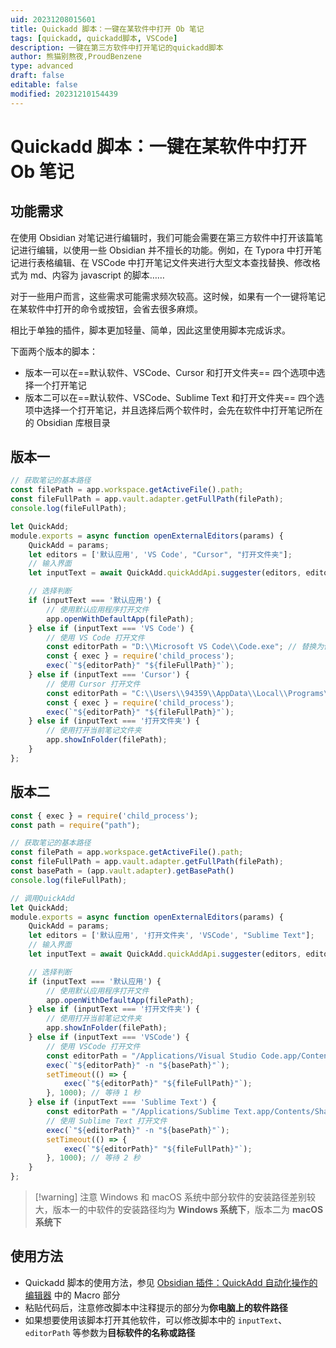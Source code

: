 ```yaml
---
uid: 20231208015601
title: Quickadd 脚本：一键在某软件中打开 Ob 笔记
tags: [quickadd, quickadd脚本, VSCode]
description: 一键在第三方软件中打开笔记的quickadd脚本
author: 熊猫别熬夜,ProudBenzene
type: advanced
draft: false
editable: false
modified: 20231210154439
---
```


# Quickadd 脚本：一键在某软件中打开 Ob 笔记

## 功能需求

在使用 Obsidian 对笔记进行编辑时，我们可能会需要在第三方软件中打开该篇笔记进行编辑，以使用一些 Obsidian 并不擅长的功能。例如，在 Typora 中打开笔记进行表格编辑、在 VSCode 中打开笔记文件夹进行大型文本查找替换、修改格式为 md、内容为 javascript 的脚本……

对于一些用户而言，这些需求可能需求频次较高。这时候，如果有一个一键将笔记在某软件中打开的命令或按钮，会省去很多麻烦。

相比于单独的插件，脚本更加轻量、简单，因此这里使用脚本完成诉求。

下面两个版本的脚本：

- 版本一可以在==默认软件、VSCode、Cursor 和打开文件夹== 四个选项中选择一个打开笔记
- 版本二可以在==默认软件、VSCode、Sublime Text 和打开文件夹== 四个选项中选择一个打开笔记，并且选择后两个软件时，会先在软件中打开笔记所在的 Obsidian 库根目录

## 版本一

```js
// 获取笔记的基本路径
const filePath = app.workspace.getActiveFile().path;
const fileFullPath = app.vault.adapter.getFullPath(filePath);
console.log(fileFullPath);

let QuickAdd;
module.exports = async function openExternalEditors(params) {
    QuickAdd = params;
    let editors = ['默认应用', 'VS Code', "Cursor", "打开文件夹"];
    // 输入界面
    let inputText = await QuickAdd.quickAddApi.suggester(editors, editors);

    // 选择判断
    if (inputText === '默认应用') {
        // 使用默认应用程序打开文件
        app.openWithDefaultApp(filePath);
    } else if (inputText === 'VS Code') {
        // 使用 VS Code 打开文件
        const editorPath = "D:\\Microsoft VS Code\\Code.exe"; // 替换为你的 VS Code 安装路径
        const { exec } = require('child_process');
        exec(`"${editorPath}" "${fileFullPath}"`);
    } else if (inputText === 'Cursor') {
        // 使用 Cursor 打开文件
        const editorPath = "C:\\Users\\94359\\AppData\\Local\\Programs\\Cursor\\Cursor.exe"; // 替换为你的 Cursor 安装路径
        const { exec } = require('child_process');
        exec(`"${editorPath}" "${fileFullPath}"`);
    } else if (inputText === '打开文件夹') {
        // 使用打开当前笔记文件夹
        app.showInFolder(filePath);
    }
};


```

## 版本二

```js
const { exec } = require('child_process');
const path = require("path");

// 获取笔记的基本路径
const filePath = app.workspace.getActiveFile().path;
const fileFullPath = app.vault.adapter.getFullPath(filePath);
const basePath = (app.vault.adapter).getBasePath()
console.log(fileFullPath);

// 调用QuickAdd
let QuickAdd;
module.exports = async function openExternalEditors(params) {
    QuickAdd = params;
    let editors = ['默认应用', '打开文件夹', 'VSCode', "Sublime Text"];
    // 输入界面
    let inputText = await QuickAdd.quickAddApi.suggester(editors, editors);

    // 选择判断
    if (inputText === '默认应用') {
        // 使用默认应用程序打开文件
        app.openWithDefaultApp(filePath);
    } else if (inputText === '打开文件夹') {
        // 使用打开当前笔记文件夹
        app.showInFolder(filePath);
    } else if (inputText === 'VSCode') {
        // 使用 VSCode 打开文件
        const editorPath = "/Applications/Visual Studio Code.app/Contents/Resources/app/bin/code"; // 替换为你的 VS Code 安装路径
        exec(`"${editorPath}" -n "${basePath}"`);
        setTimeout(() => {
            exec(`"${editorPath}" "${fileFullPath}"`);
        }, 1000); // 等待 1 秒
    } else if (inputText === 'Sublime Text') {
        const editorPath = "/Applications/Sublime Text.app/Contents/SharedSupport/bin/subl"; // 替换为你的 Cursor 安装路径
        // 使用 Sublime Text 打开文件
        exec(`"${editorPath}" -n "${basePath}"`);
        setTimeout(() => {
            exec(`"${editorPath}" "${fileFullPath}"`);
        }, 1000); // 等待 2 秒
    }
};
```

> [!warning] 注意
> Windows 和 macOS 系统中部分软件的安装路径差别较大，版本一的中软件的安装路径均为 **Windows 系统下**，版本二为 **macOS 系统下**

## 使用方法

- Quickadd 脚本的使用方法，参见 [Obsidian 插件：QuickAdd 自动化操作的编辑器]( https://pkmer.cn/show/20230508001129 ) 中的 Macro 部分
- 粘贴代码后，注意修改脚本中注释提示的部分为**你电脑上的软件路径**
- 如果想要使用该脚本打开其他软件，可以修改脚本中的 `inputText`、`editorPath` 等参数为**目标软件的名称或路径**